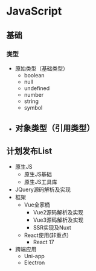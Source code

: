 # JavaScript

## 基础

### 类型
- 原始类型（基础类型）
  - boolean
  - null
  - undefined
  - number
  - string
  - symbol
- 对象类型（引用类型）
  - 

## 计划发布List

- 原生JS
    - 原生JS基础
    - 原生JS工具库
- JQuery源码解析及实现
- 框架
    - Vue全家桶
        - Vue2源码解析及实现
        - Vue3源码解析及实现
        - SSR实现及Nuxt
    - React使用(非重点)
        - React 17
- 跨端应用
    - Uni-app
    - Electron
